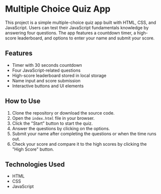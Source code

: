 # Multiple Choice Quiz App

This project is a simple multiple-choice quiz app built with HTML, CSS, and JavaScript. Users can test their JavaScript fundamentals knowledge by answering four questions. The app features a countdown timer, a high-score leaderboard, and options to enter your name and submit your score.

## Features

- Timer with 30 seconds countdown
- Four JavaScript-related questions
- High-score leaderboard stored in local storage
- Name input and score submission
- Interactive buttons and UI elements

## How to Use

1. Clone the repository or download the source code.
2. Open the `index.html` file in your browser.
3. Click the "Start" button to start the quiz.
4. Answer the questions by clicking on the options.
5. Submit your name after completing the questions or when the time runs out.
6. Check your score and compare it to the high scores by clicking the "High Score" button.

## Technologies Used

- HTML
- CSS
- JavaScript
